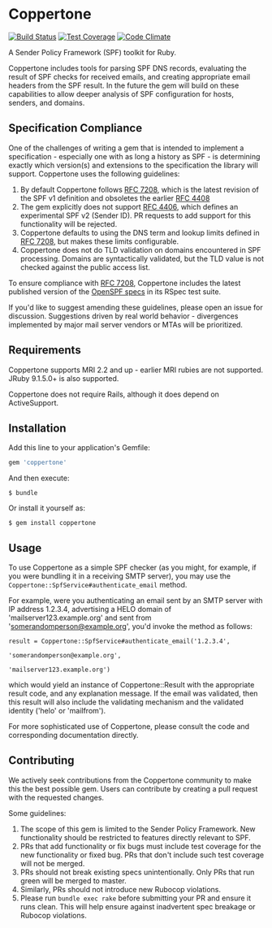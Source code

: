 # Coppertone

[![Build Status](https://travis-ci.org/ValiMail/coppertone.svg?branch=master)](https://travis-ci.org/ValiMail/coppertone)
[![Test Coverage](https://codeclimate.com/github/ValiMail/coppertone/badges/coverage.svg)](https://codeclimate.com/github/ValiMail/coppertone)
[![Code Climate](https://codeclimate.com/github/ValiMail/coppertone/badges/gpa.svg)](https://codeclimate.com/github/ValiMail/coppertone)

A Sender Policy Framework (SPF) toolkit for Ruby.

Coppertone includes tools for parsing SPF DNS records, evaluating the result of SPF checks for received emails, and creating appropriate email headers from the SPF result.  In the future the gem will build on these capabilities to allow deeper analysis of SPF configuration for hosts, senders, and domains.

## Specification Compliance

One of the challenges of writing a gem that is intended to implement a specification - especially one with as long a history as SPF - is determining exactly which version(s) and extensions to the specification the library will support.  Coppertone uses the following guidelines:

1. By default Coppertone follows [RFC 7208](http://tools.ietf.org/html/rfc7208), which is the latest revision of the SPF v1 definition and obsoletes the earlier [RFC 4408](http://tools.ietf.org/html/rfc4408)
2. The gem explicitly does not support [RFC 4406](http://tools.ietf.org/html/rfc4406), which defines an experimental SPF v2 (Sender ID).  PR requests to add support for this functionality will be rejected.
3. Coppertone defaults to using the DNS term and lookup limits defined in [RFC 7208](http://tools.ietf.org/html/rfc7208#section-4.6.4), but makes these limits configurable.
4. Coppertone does not do TLD validation on domains encountered in SPF processing.  Domains are syntactically validated, but the TLD value is not checked against the public access list.

To ensure compliance with [RFC 7208](http://tools.ietf.org/html/rfc7208), Coppertone includes the latest published version of the [OpenSPF specs](http://www.openspf.org/Test_Suite) in its RSpec test suite.

If you'd like to suggest amending these guidelines, please open an issue for discussion.  Suggestions driven by real world behavior - divergences implemented by major mail server vendors or MTAs will be prioritized.

## Requirements

Coppertone supports MRI 2.2 and up - earlier MRI rubies are not supported.  JRuby 9.1.5.0+ is also supported.

Coppertone does not require Rails, although it does depend on ActiveSupport.

## Installation

Add this line to your application's Gemfile:

```ruby
gem 'coppertone'
```

And then execute:

    $ bundle

Or install it yourself as:

    $ gem install coppertone

## Usage

To use Coppertone as a simple SPF checker (as you might, for example, if you were bundling it in a receiving SMTP server), you may use the `Coppertone::SpfService#authenticate_email` method.

For example, were you authenticating an email sent by an SMTP server with IP address 1.2.3.4, advertising a HELO domain of 'mailserver123.example.org' and sent from 'somerandomperson@example.org', you'd invoke the method as follows:

    result = Coppertone::SpfService#authenticate_email('1.2.3.4',
                                                       'somerandomperson@example.org',
                                                       'mailserver123.example.org')

which would yield an instance of Coppertone::Result with the appropriate result code, and any explanation message.  If the email was validated, then this result will also include the validating mechanism and the validated identity ('helo' or 'mailfrom').

For more sophisticated use of Coppertone, please consult the code and corresponding documentation directly.

## Contributing

We actively seek contributions from the Coppertone community to make this the best possible gem.  Users can contribute by creating a pull request with the requested changes.

Some guidelines:

1. The scope of this gem is limited to the Sender Policy Framework.  New functionality should be restricted to features directly relevant to SPF.
2. PRs that add functionality or fix bugs must include test coverage for the new functionality or fixed bug.  PRs that don't include such test coverage will not be merged.
3. PRs should not break existing specs unintentionally.  Only PRs that run green will be merged to master.
4. Similarly, PRs should not introduce new Rubocop violations.
5. Please run `bundle exec rake` before submitting your PR and ensure it runs clean.  This will help ensure against inadvertent spec breakage or Rubocop violations.
